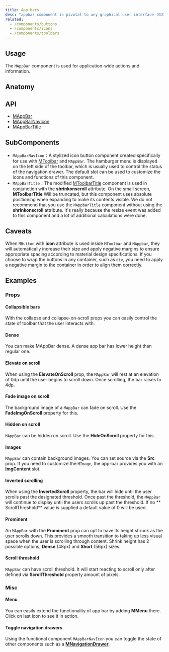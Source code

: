 ```yaml
---
title: App bars
desc: "appbar component is pivotal to any graphical user interface (GUI), as it generally is the primary source of site navigation."
related:
  - /components/buttons
  - /components/icons
  - /components/toolbars
---
```


## Usage

The `MAppBar` component is used for application-wide actions and information.

<appBars-usage></app-bars-usage>

## Anatomy

## API

- [MAppBar](/api/MAppBar)
- [MAppBarNavIcon](/api/MAppBarNavIcon)
- [MAppBarTitle](/api/MAppBarTitle)

## SubComponents

- `MAppBarNavIcon`：A stylized icon button component created specifically for use with [MToolbar](/components/toolbars) and `MAppBar`. The hamburger menu is displayed on the left side of the toolbar, which is usually used to control the status of the navigation drawer. The default slot can be used to customize the icons and functions of this component.
- `MAppBarTitle`：The modified [MToolbarTitle](/components/toolbars) component is used in conjunction with the **shrinkonscroll** attribute. On the small screen, **MToolbarTitle**
Will be truncated, but this component uses absolute positioning when expanding to make its contents visible. We do not recommend that you use the `MAppbarTitle` component without using the **shrinkonscroll** attribute. It's really because the resize event was added to this component and a lot of additional calculations were done.

## Caveats

<!--alert:warning-->
When `MButton` with **icon** attribute is used inside `MToolbar` and `MAppbar`, they will automatically increase their size and apply negative margins to ensure appropriate spacing according to material design specifications.
If you choose to wrap the buttons in any container, such as `div`, you need to apply a negative margin to the container in order to align them correctly.
<!--/alert:warning-->


## Examples

### Props

#### Collapsible bars

With the collapse and collapse-on-scroll props you can easily control the state of toolbar that the user interacts with.

<example file="" />


#### Dense

You can make MAppBar dense. A dense app bar has lower height than regular one.

<example file="" />

#### Elevate on scroll 

When using the **ElevateOnScroll** prop, the `MAppBar` will rest at an elevation of 0dp until the user begins to scroll
down. Once scrolling, the bar raises to 4dp.

<example file="" />

#### Fade image on scroll

The background image of a `MAppBar` can fade on scroll. Use the **FadeImgOnScroll** property for this.

<example file="" />

#### Hidden on scroll

`MAppBar` can be hidden on scroll. Use the **HideOnScroll** property for this.

<example file="" />

#### Images

`MAppBar` can contain background images. You can set source via the **Src** prop. If you need to customize the `MImage`, the app-bar provides you with an **ImgContent** slot.

<example file="" />

#### Inverted scrolling

When using the **InvertedScroll** property, the bar will hide until the user scrolls past the designated threshold. Once
past the threshold, the `MAppBar` will continue to display until the users scrolls up past the threshold. If no **
ScrollThreshold** value is supplied a default value of 0 will be used.

<example file="" />

#### Prominent

An `MAppBar` with the **Prominent** prop can opt to have its height shrunk as the user scrolls down. This provides a
smooth transition to taking up less visual space when the user is scrolling through content. Shrink height has 2
possible options, **Dense** (48px) and **Short** (56px) sizes.

<example file="" />

#### Scroll threshold

`MAppBar` can have scroll threshold. It will start reacting to scroll only after defined via **ScrollThreshold**
property amount of pixels.

<example file="" />


### Misc

#### Menu

You can easily extend the functionality of app bar by adding **MMenu** there. Click on last icon to see it in action.

<example file="" />

#### Toggle navigation drawers

Using the functional component `MAppBarNavIcon` you can toggle the state of other components such as
a [**MNavigationDrawer**](/components/navigation-drawers).

<example file="" />